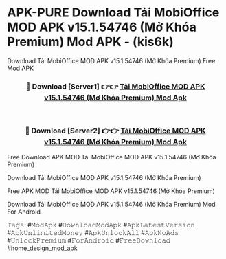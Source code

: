 # APK-PURE Download Tải MobiOffice MOD APK v15.1.54746 (Mở Khóa Premium) Mod APK - (kis6k)
Download Tải MobiOffice MOD APK v15.1.54746 (Mở Khóa Premium) Free Mod APK

<div align="center">
<h3>🔴 Download [Server1] 👉👉 <a href="https://apk-comot.site?title=Tải_MobiOffice_MOD_APK_v15.1.54746_(Mở_Khóa_Premium)">Tải MobiOffice MOD APK v15.1.54746 (Mở Khóa Premium) Mod Apk</a></h3><br>

<h3>🔴 Download [Server2] 👉👉 <a href="https://apk-comot.site?title=Tải_MobiOffice_MOD_APK_v15.1.54746_(Mở_Khóa_Premium)">Tải MobiOffice MOD APK v15.1.54746 (Mở Khóa Premium) Mod Apk</a></h3>
</div>


Free Download APK MOD Tải MobiOffice MOD APK v15.1.54746 (Mở Khóa Premium)

Download Tải MobiOffice MOD APK v15.1.54746 (Mở Khóa Premium) 

Free APK MOD Tải MobiOffice MOD APK v15.1.54746 (Mở Khóa Premium) 

Download Tải MobiOffice MOD APK v15.1.54746 (Mở Khóa Premium) Mod For Android

𝚃𝚊𝚐𝚜: #𝙼𝚘𝚍𝙰𝚙𝚔 #𝙳𝚘𝚠𝚗𝚕𝚘𝚊𝚍𝙼𝚘𝚍𝙰𝚙𝚔 #𝙰𝚙𝚔𝙻𝚊𝚝𝚎𝚜𝚝𝚅𝚎𝚛𝚜𝚒𝚘𝚗 #𝙰𝚙𝚔𝚄𝚗𝚕𝚒𝚖𝚒𝚝𝚎𝚍𝙼𝚘𝚗𝚎𝚢 #𝙰𝚙𝚔𝚄𝚗𝚕𝚘𝚌𝚔𝙰𝚕𝚕 #𝙰𝚙𝚔𝙽𝚘𝙰𝚍𝚜 #𝚄𝚗𝚕𝚘𝚌𝚔𝙿𝚛𝚎𝚖𝚒𝚞𝚖 #𝙵𝚘𝚛𝙰𝚗𝚍𝚛𝚘𝚒𝚍 #𝙵𝚛𝚎𝚎𝙳𝚘𝚠𝚗𝚕𝚘𝚊𝚍 #home_design_mod_apk